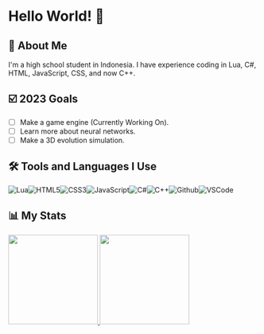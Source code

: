 # Hello World! 👋
## 🚀 About Me
I'm a high school student in Indonesia. I have experience coding in Lua, C#, HTML, JavaScript, CSS, and now C++.

## ☑️ 2023 Goals
- [ ] Make a game engine (Currently Working On).
- [ ] Learn more about neural networks.
- [ ] Make a 3D evolution simulation.

## 🛠 Tools and Languages I Use
![Lua](https://img.icons8.com/color/30/lua-language.png)![HTML5](https://img.icons8.com/color/30/html-5.png)![CSS3](https://img.icons8.com/color/30/css3.png)![JavaScript](https://img.icons8.com/color/30/javascript.png)![C#](https://img.icons8.com/color/30/c-sharp-logo.png)![C++](https://img.icons8.com/color/30/c-plus-plus-logo.png)![Github](https://img.icons8.com/color-glass/30/github.png)![VSCode](https://img.icons8.com/color/30/visual-studio-code-2019.png)

## 📊 My Stats
<p align="left">
  <a href="https://github.com/rampfox">
    <img height="180em" src="https://github-readme-stats.vercel.app/api?username=R4WLYX&count_private=true&show_icons=true&theme=github_dark&include_all_commits=true">
    <img height="180em" src="https://github-readme-stats.vercel.app/api/top-langs/?username=R4WLYX&layout=compact&langs_count=8&theme=github_dark">
  </a>
</p>
